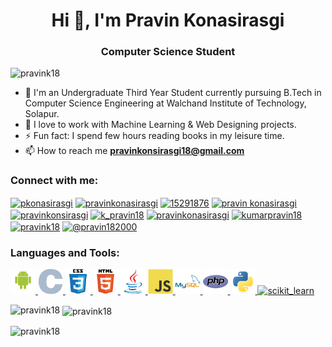 <h1 align="center">Hi 👋, I'm Pravin Konasirasgi</h1>
<h3 align="center">Computer Science Student</h3>

<p align="left"> <img src="https://komarev.com/ghpvc/?username=pravink18&label=Profile%20views&color=0e75b6&style=flat" alt="pravink18" /> </p>

- 🔭 I'm an Undergraduate Third Year Student currently pursuing B.Tech in Computer Science Engineering at Walchand Institute of Technology, Solapur.
- 🌱 I love to work with Machine Learning & Web Designing projects.
- ⚡ Fun fact: I spend few hours reading books in my leisure time.
- 📫 How to reach me **pravinkonsirasgi18@gmail.com**

<h3 align="left">Connect with me:</h3>
<p align="left">
<a href="https://twitter.com/pkonasirasgi" target="blank"><img align="center" src="https://cdn.jsdelivr.net/npm/simple-icons@3.0.1/icons/twitter.svg" alt="pkonasirasgi" height="30" width="40" /></a>
<a href="https://www.linkedin.com/in/pravin-konasirasgi-a9479b179/" target="blank"><img align="center" src="https://cdn.jsdelivr.net/npm/simple-icons@3.0.1/icons/linkedin.svg" alt="pravinkonasirasgi" height="30" width="40" /></a>
<a href="https://stackoverflow.com/users/15291876" target="blank"><img align="center" src="https://cdn.jsdelivr.net/npm/simple-icons@3.0.1/icons/stackoverflow.svg" alt="15291876" height="30" width="40" /></a>
<a href="https://kaggle.com/pravin konasirasgi" target="blank"><img align="center" src="https://cdn.jsdelivr.net/npm/simple-icons@3.0.1/icons/kaggle.svg" alt="pravin konasirasgi" height="30" width="40" /></a>
<a href="https://www.facebook.com/profile.php?id=100010245605289" target="blank"><img align="center" src="https://cdn.jsdelivr.net/npm/simple-icons@3.0.1/icons/facebook.svg" alt="pravinkonsirasgi" height="30" width="40" /></a>
<a href="https://instagram.com/k_pravin18" target="blank"><img align="center" src="https://cdn.jsdelivr.net/npm/simple-icons@3.0.1/icons/instagram.svg" alt="k_pravin18" height="30" width="40" /></a>
<a href="https://www.youtube.com/channel/UC16wopRI3E0mhuNNOV94RIQ" target="blank"><img align="center" src="https://cdn.jsdelivr.net/npm/simple-icons@3.0.1/icons/youtube.svg" alt="pravinkonasirasgi" height="30" width="40" /></a>
<a href="https://www.hackerrank.com/kumarpravin18" target="blank"><img align="center" src="https://cdn.jsdelivr.net/npm/simple-icons@3.0.1/icons/hackerrank.svg" alt="kumarpravin18" height="30" width="40" /></a>
<a href="https://codeforces.com/profile/pravink18" target="blank"><img align="center" src="https://cdn.jsdelivr.net/npm/simple-icons@3.0.1/icons/codeforces.svg" alt="pravink18" height="30" width="40" /></a>
<a href="https://www.hackerearth.com/@pravin182000" target="blank"><img align="center" src="https://cdn.jsdelivr.net/npm/simple-icons@3.0.1/icons/hackerearth.svg" alt="@pravin182000" height="30" width="40" /></a>
</p>

<h3 align="left">Languages and Tools:</h3>
<p align="left"> <a href="https://developer.android.com" target="_blank"> <img src="https://raw.githubusercontent.com/devicons/devicon/master/icons/android/android-original-wordmark.svg" alt="android" width="40" height="40"/> </a> <a href="https://www.cprogramming.com/" target="_blank"> <img src="https://raw.githubusercontent.com/devicons/devicon/master/icons/c/c-original.svg" alt="c" width="40" height="40"/> </a> <a href="https://www.w3schools.com/css/" target="_blank"> <img src="https://raw.githubusercontent.com/devicons/devicon/master/icons/css3/css3-original-wordmark.svg" alt="css3" width="40" height="40"/> </a> <a href="https://www.w3.org/html/" target="_blank"> <img src="https://raw.githubusercontent.com/devicons/devicon/master/icons/html5/html5-original-wordmark.svg" alt="html5" width="40" height="40"/> </a> <a href="https://www.java.com" target="_blank"> <img src="https://raw.githubusercontent.com/devicons/devicon/master/icons/java/java-original.svg" alt="java" width="40" height="40"/> </a> <a href="https://developer.mozilla.org/en-US/docs/Web/JavaScript" target="_blank"> <img src="https://raw.githubusercontent.com/devicons/devicon/master/icons/javascript/javascript-original.svg" alt="javascript" width="40" height="40"/> </a> <a href="https://www.mysql.com/" target="_blank"> <img src="https://raw.githubusercontent.com/devicons/devicon/master/icons/mysql/mysql-original-wordmark.svg" alt="mysql" width="40" height="40"/> </a> <a href="https://www.php.net" target="_blank"> <img src="https://raw.githubusercontent.com/devicons/devicon/master/icons/php/php-original.svg" alt="php" width="40" height="40"/> </a> <a href="https://www.python.org" target="_blank"> <img src="https://raw.githubusercontent.com/devicons/devicon/master/icons/python/python-original.svg" alt="python" width="40" height="40"/> </a> <a href="https://scikit-learn.org/" target="_blank"> <img src="https://upload.wikimedia.org/wikipedia/commons/0/05/Scikit_learn_logo_small.svg" alt="scikit_learn" width="40" height="40"/> </a> </p>

<p><img align="left" src="https://github-readme-stats.vercel.app/api/top-langs?username=pravink18&show_icons=true&locale=en&layout=compact" alt="pravink18" /></p>

<p>&nbsp;<img align="center" src="https://github-readme-stats.vercel.app/api?username=pravink18&show_icons=true&locale=en" alt="pravink18" /></p>

<p><img align="center" src="https://github-readme-streak-stats.herokuapp.com/?user=pravink18&" alt="pravink18" /></p>
